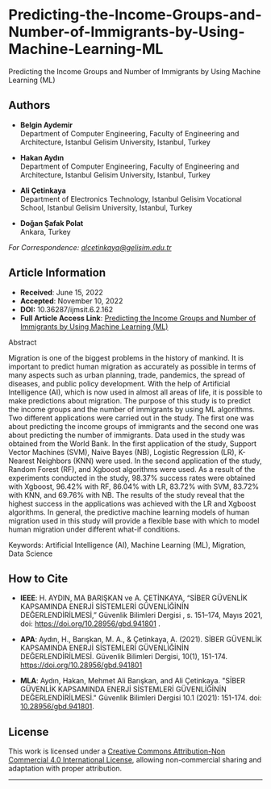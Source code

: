 # Predicting-the-Income-Groups-and-Number-of-Immigrants-by-Using-Machine-Learning-ML

Predicting the Income Groups and Number of Immigrants by Using Machine Learning (ML)

## Authors

- **Belgin Aydemir**  
  Department of Computer Engineering, Faculty of Engineering and Architecture, Istanbul Gelisim University, Istanbul, Turkey

- **Hakan Aydın**  
  Department of Computer Engineering, Faculty of Engineering and Architecture, Istanbul Gelisim University, Istanbul, Turkey

- **Ali Çetinkaya**  
  Department of Electronics Technology, Istanbul Gelisim Vocational School, Istanbul Gelisim University, Istanbul, Turkey

- **Doğan Şafak Polat**  
  Ankara, Turkey

*For Correspondence: alcetinkaya@gelisim.edu.tr*

## Article Information
- **Received**: June 15, 2022  
- **Accepted**: November 10, 2022
- **DOI:** 10.36287/ijmsit.6.2.162
- **Full Article Access Link**: [Predicting the Income Groups and Number of Immigrants by Using Machine Learning (ML)](https://dergipark.org.tr/en/pub/ijmsit/issue/73364/1130985)

Abstract

Migration is one of the biggest problems in the history of mankind. It is important to predict human migration as accurately as possible in terms of many aspects such as urban planning, trade, pandemics, the spread of diseases, and public policy development. With the help of Artificial Intelligence (AI), which is now used in almost all areas of life, it is possible to make predictions about migration. The purpose of this study is to predict the income groups and the number of immigrants by using ML algorithms. Two different applications were carried out in the study. The first one was about predicting the income groups of immigrants and the second one was about predicting the number of immigrants. Data used in the study was obtained from the World Bank. In the first application of the study, Support Vector Machines (SVM), Naive Bayes (NB), Logistic Regression (LR), K-Nearest Neighbors (KNN) were used. In the second application of the study, Random Forest (RF), and Xgboost algorithms were used. As a result of the experiments conducted in the study, 98.37% success rates were obtained with Xgboost, 96.42% with RF, 86.04% with LR, 83.72% with SVM, 83.72% with KNN, and 69.76% with NB. The results of the study reveal that the highest success in the applications was achieved with the LR and Xgboost algorithms. In general, the predictive machine learning models of human migration used in this study will provide a flexible base with which to model human migration under different what-if conditions.

Keywords: Artificial Intelligence (AI), Machine Learning (ML), Migration, Data Science

## How to Cite

- **IEEE**: H. AYDIN, MA BARIŞKAN ve A. ÇETİNKAYA, “SİBER GÜVENLİK KAPSAMINDA ENERJİ SİSTEMLERİ GÜVENLİĞİNİN DEĞERLENDİRİLMESİ,” Güvenlik Bilimleri Dergisi , s. 151–174, Mayıs 2021, doi: https://doi.org/10.28956/gbd.941801 .

- **APA**: Aydın, H., Barışkan, M. A., & Çetinkaya, A. (2021). SİBER GÜVENLİK KAPSAMINDA ENERJİ SİSTEMLERİ GÜVENLİĞİNİN DEĞERLENDİRİLMESİ. Güvenlik Bilimleri Dergisi, 10(1), 151-174. https://doi.org/10.28956/gbd.941801

- **MLA**: Aydın, Hakan, Mehmet Ali Barışkan, and Ali Çetinkaya. "SİBER GÜVENLİK KAPSAMINDA ENERJİ SİSTEMLERİ GÜVENLİĞİNİN DEĞERLENDİRİLMESİ." Güvenlik Bilimleri Dergisi 10.1 (2021): 151-174. doi: [10.28956/gbd.941801]( https://doi.org/10.28956/gbd.941801).

## License
This work is licensed under a [Creative Commons Attribution-Non Commercial 4.0 International License](https://creativecommons.org/licenses/by-nc/4.0/), allowing non-commercial sharing and adaptation with proper attribution.

---

